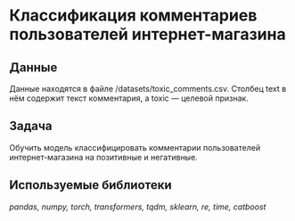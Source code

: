 # Классификация комментариев пользователей интернет-магазина


## Данные

Данные находятся в файле /datasets/toxic_comments.csv.
Столбец text в нём содержит текст комментария, а toxic — целевой признак.

## Задача

Обучить модель классифицировать комментарии пользователей интернет-магазина на позитивные и негативные.

## Используемые библиотеки
*pandas, numpy, torch, transformers, tqdm, sklearn, re, time, catboost*
